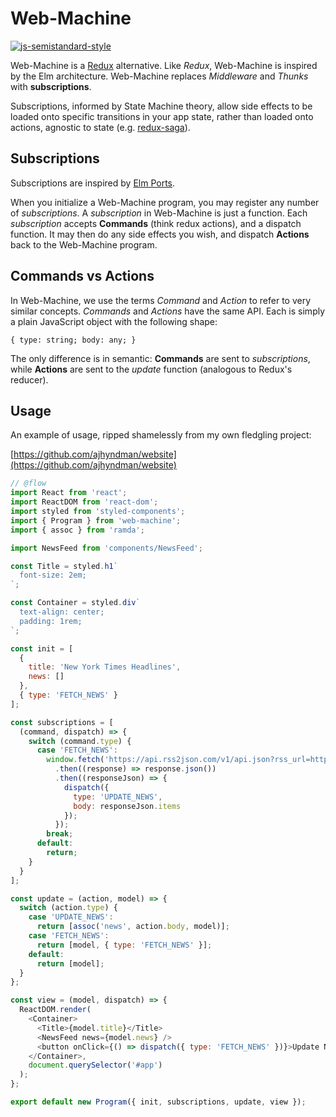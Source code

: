 # Web-Machine

[![js-semistandard-style](https://img.shields.io/badge/code%20style-semistandard-brightgreen.svg?style=flat-square)](https://github.com/Flet/semistandard)

Web-Machine is a [Redux](http://redux.js.org/) alternative.  Like *Redux*, Web-Machine is inspired by the Elm architecture.
Web-Machine replaces _Middleware_ and _Thunks_ with **subscriptions**.

Subscriptions, informed by State Machine theory, allow side effects to be loaded onto specific transitions in your app state, rather than loaded onto actions, agnostic to state (e.g. [redux-saga](http://yelouafi.github.io/redux-saga/)).

## Subscriptions

Subscriptions are inspired by [Elm Ports](https://guide.elm-lang.org/interop/javascript.html).

When you initialize a Web-Machine program, you may register any number of *subscriptions*.  A *subscription* in Web-Machine is just a function.  Each *subscription* accepts **Commands** (think redux actions), and a dispatch function.  It may then do any side effects you wish, and dispatch **Actions** back to the Web-Machine program.

## Commands vs Actions

In Web-Machine, we use the terms *Command* and *Action* to refer to very similar concepts.  *Commands* and *Actions* have the same API.  Each is simply a plain JavaScript object with the following shape:

```{ type: string; body: any; }```

The only difference is in semantic: **Commands** are sent to *subscriptions*, while **Actions** are sent to the *update* function (analogous to Redux's reducer).

## Usage

An example of usage, ripped shamelessly from my own fledgling project:

[https://github.com/ajhyndman/website](https://github.com/ajhyndman/website)


```js
// @flow
import React from 'react';
import ReactDOM from 'react-dom';
import styled from 'styled-components';
import { Program } from 'web-machine';
import { assoc } from 'ramda';

import NewsFeed from 'components/NewsFeed';

const Title = styled.h1`
  font-size: 2em;
`;

const Container = styled.div`
  text-align: center;
  padding: 1rem;
`;

const init = [
  {
    title: 'New York Times Headlines',
    news: []
  },
  { type: 'FETCH_NEWS' }
];

const subscriptions = [
  (command, dispatch) => {
    switch (command.type) {
      case 'FETCH_NEWS':
        window.fetch('https://api.rss2json.com/v1/api.json?rss_url=http%3A%2F%2Frss.nytimes.com%2Fservices%2Fxml%2Frss%2Fnyt%2FHomePage.xml')
          .then((response) => response.json())
          .then((responseJson) => {
            dispatch({
              type: 'UPDATE_NEWS',
              body: responseJson.items
            });
          });
        break;
      default:
        return;
    }
  }
];

const update = (action, model) => {
  switch (action.type) {
    case 'UPDATE_NEWS':
      return [assoc('news', action.body, model)];
    case 'FETCH_NEWS':
      return [model, { type: 'FETCH_NEWS' }];
    default:
      return [model];
  }
};

const view = (model, dispatch) => {
  ReactDOM.render(
    <Container>
      <Title>{model.title}</Title>
      <NewsFeed news={model.news} />
      <button onClick={() => dispatch({ type: 'FETCH_NEWS' })}>Update News</button>
    </Container>,
    document.querySelector('#app')
  );
};

export default new Program({ init, subscriptions, update, view });
```
